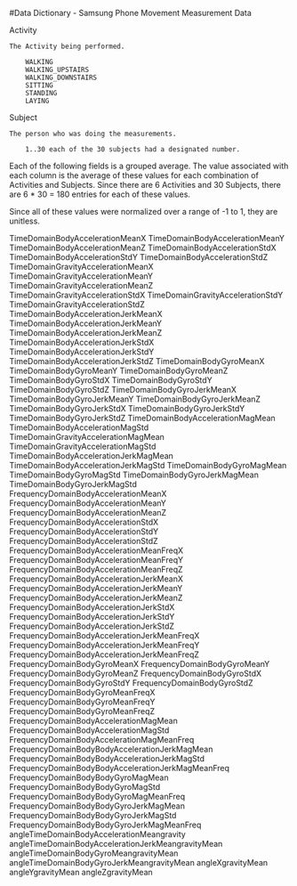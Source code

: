 #Data Dictionary - Samsung Phone Movement Measurement Data

Activity

	The Activity being performed.

		WALKING
		WALKING_UPSTAIRS
		WALKING_DOWNSTAIRS
		SITTING
		STANDING
		LAYING

Subject

	The person who was doing the measurements.

		1..30 each of the 30 subjects had a designated number.
		

Each of the following fields is a grouped average.  The value associated with each column is the average of these values for each combination of Activities and Subjects.  Since there are 6 Activities and 30 Subjects, there are 6 * 30 = 180 entries for each of these values.

Since all of these values were normalized over a range of -1 to 1, they are unitless.

TimeDomainBodyAccelerationMeanX
TimeDomainBodyAccelerationMeanY
TimeDomainBodyAccelerationMeanZ
TimeDomainBodyAccelerationStdX
TimeDomainBodyAccelerationStdY
TimeDomainBodyAccelerationStdZ
TimeDomainGravityAccelerationMeanX
TimeDomainGravityAccelerationMeanY
TimeDomainGravityAccelerationMeanZ
TimeDomainGravityAccelerationStdX
TimeDomainGravityAccelerationStdY
TimeDomainGravityAccelerationStdZ
TimeDomainBodyAccelerationJerkMeanX
TimeDomainBodyAccelerationJerkMeanY
TimeDomainBodyAccelerationJerkMeanZ
TimeDomainBodyAccelerationJerkStdX
TimeDomainBodyAccelerationJerkStdY
TimeDomainBodyAccelerationJerkStdZ
TimeDomainBodyGyroMeanX
TimeDomainBodyGyroMeanY
TimeDomainBodyGyroMeanZ
TimeDomainBodyGyroStdX
TimeDomainBodyGyroStdY
TimeDomainBodyGyroStdZ
TimeDomainBodyGyroJerkMeanX
TimeDomainBodyGyroJerkMeanY
TimeDomainBodyGyroJerkMeanZ
TimeDomainBodyGyroJerkStdX
TimeDomainBodyGyroJerkStdY
TimeDomainBodyGyroJerkStdZ
TimeDomainBodyAccelerationMagMean
TimeDomainBodyAccelerationMagStd
TimeDomainGravityAccelerationMagMean
TimeDomainGravityAccelerationMagStd
TimeDomainBodyAccelerationJerkMagMean
TimeDomainBodyAccelerationJerkMagStd
TimeDomainBodyGyroMagMean
TimeDomainBodyGyroMagStd
TimeDomainBodyGyroJerkMagMean
TimeDomainBodyGyroJerkMagStd
FrequencyDomainBodyAccelerationMeanX
FrequencyDomainBodyAccelerationMeanY
FrequencyDomainBodyAccelerationMeanZ
FrequencyDomainBodyAccelerationStdX
FrequencyDomainBodyAccelerationStdY
FrequencyDomainBodyAccelerationStdZ
FrequencyDomainBodyAccelerationMeanFreqX
FrequencyDomainBodyAccelerationMeanFreqY
FrequencyDomainBodyAccelerationMeanFreqZ
FrequencyDomainBodyAccelerationJerkMeanX
FrequencyDomainBodyAccelerationJerkMeanY
FrequencyDomainBodyAccelerationJerkMeanZ
FrequencyDomainBodyAccelerationJerkStdX
FrequencyDomainBodyAccelerationJerkStdY
FrequencyDomainBodyAccelerationJerkStdZ
FrequencyDomainBodyAccelerationJerkMeanFreqX
FrequencyDomainBodyAccelerationJerkMeanFreqY
FrequencyDomainBodyAccelerationJerkMeanFreqZ
FrequencyDomainBodyGyroMeanX
FrequencyDomainBodyGyroMeanY
FrequencyDomainBodyGyroMeanZ
FrequencyDomainBodyGyroStdX
FrequencyDomainBodyGyroStdY
FrequencyDomainBodyGyroStdZ
FrequencyDomainBodyGyroMeanFreqX
FrequencyDomainBodyGyroMeanFreqY
FrequencyDomainBodyGyroMeanFreqZ
FrequencyDomainBodyAccelerationMagMean
FrequencyDomainBodyAccelerationMagStd
FrequencyDomainBodyAccelerationMagMeanFreq
FrequencyDomainBodyBodyAccelerationJerkMagMean
FrequencyDomainBodyBodyAccelerationJerkMagStd
FrequencyDomainBodyBodyAccelerationJerkMagMeanFreq
FrequencyDomainBodyBodyGyroMagMean
FrequencyDomainBodyBodyGyroMagStd
FrequencyDomainBodyBodyGyroMagMeanFreq
FrequencyDomainBodyBodyGyroJerkMagMean
FrequencyDomainBodyBodyGyroJerkMagStd
FrequencyDomainBodyBodyGyroJerkMagMeanFreq
angleTimeDomainBodyAccelerationMeangravity
angleTimeDomainBodyAccelerationJerkMeangravityMean
angleTimeDomainBodyGyroMeangravityMean
angleTimeDomainBodyGyroJerkMeangravityMean
angleXgravityMean
angleYgravityMean
angleZgravityMean
